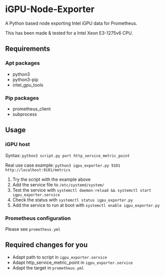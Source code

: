 # iGPU-Node-Exporter
A Python based node exporting Intel iGPU data for Prometheus.

This has been made & tested for a Intel Xeon E3-1275v6 CPU.


## Requirements
### Apt packages
 - python3
 - python3-pip
 - intel_gpu_tools

### Pip packages
 - prometheus_client
 - subprocess

## Usage
### iGPU host
Syntax: `python3 script.py port http_service_metric_point`

Real use case example: `python3 igpu_exporter.py 9101 http://localhost:9101/metrics`

1. Try the script with the example above
2. Add the service file to `/etc/systemd/system/`
3. Test the service with `systemctl daemon-reload && systemctl start igpu_exporter.service`
4. Check the status with `systemctl status igpu_exporter.py`
5. Add the service to run at boot with `systemctl enable igpu_exporter.py`

### Prometheus configuration
Please see `prometheus.yml`

## Required changes for you
 - Adapt path to script in `igpu_exporter.service`
 - Adapt http_service_metric_point in `igpu_exporter.service`
 - Adapt the target in `prometheus.yml`

